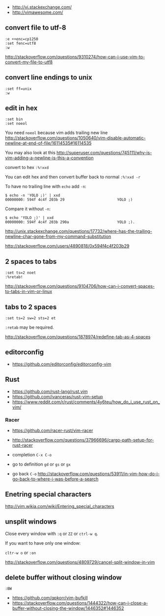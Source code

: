 - http://vi.stackexchange.com/
- http://vimawesome.com/

## convert file to utf-8

```
:e ++enc=cp1250
:set fenc=utf8
:w
```

http://stackoverflow.com/questions/9310274/how-can-i-use-vim-to-convert-my-file-to-utf8

## convert line endings to unix

```
:set ff=unix
:w
```

## edit in hex

```
:set bin
:set noeol
```

You need `noeol` because vim adds trailing new line http://stackoverflow.com/questions/1050640/vim-disable-automatic-newline-at-end-of-file/16114535#16114535

You may also look at this http://superuser.com/questions/745111/why-is-vim-adding-a-newline-is-this-a-convention


convert to hex `:%!xxd`

You can edit hex and then convert buffer back to normal `:%!xxd -r`

To have no trailing line with `echo` add `-n`:

```
$ echo -n 'YOLO ;)' | xxd
00000000: 594f 4c4f 203b 29                        YOLO ;)
```

Compare it without `-n`:

```
$ echo 'YOLO ;)' | xxd
00000000: 594f 4c4f 203b 290a                      YOLO ;).
```

http://unix.stackexchange.com/questions/17732/where-has-the-trailing-newline-char-gone-from-my-command-substitution

http://stackoverflow.com/users/4890818/0x594f4c4f203b29

## 2 spaces to tabs

```
:set ts=2 noet
:%retab!
```

http://stackoverflow.com/questions/9104706/how-can-i-convert-spaces-to-tabs-in-vim-or-linux

## tabs to 2 spaces

```
:set ts=2 sw=2 sts=2 et
```

`:retab` may be required.

http://stackoverflow.com/questions/1878974/redefine-tab-as-4-spaces

## editorconfig

- https://github.com/editorconfig/editorconfig-vim

## Rust

- https://github.com/rust-lang/rust.vim
- https://github.com/ivanceras/rust-vim-setup
- https://www.reddit.com/r/rust/comments/4y6teu/how_do_i_use_rust_on_vim/

### Racer

- https://github.com/racer-rust/vim-racer
- http://stackoverflow.com/questions/37966696/cargo-path-setup-for-rust-racer

- completion `C-x C-o`
- go to definition `gd` or `gs` or `gx`
- go back `C-o` http://stackoverflow.com/questions/53911/in-vim-how-do-i-go-back-to-where-i-was-before-a-search

## Enetring special characters

http://vim.wikia.com/wiki/Entering_special_characters

## unsplit windows

Close every window with `:q` or `ZZ` or `ctrl-w q`.

If you want to have only one window:

`cltr-w o` or `:on`

http://stackoverflow.com/questions/4809729/cancel-split-window-in-vim

## delete buffer without closing window

`:BW`

- https://github.com/qpkorr/vim-bufkill
- https://stackoverflow.com/questions/1444322/how-can-i-close-a-buffer-without-closing-the-window/1446352#1446352

